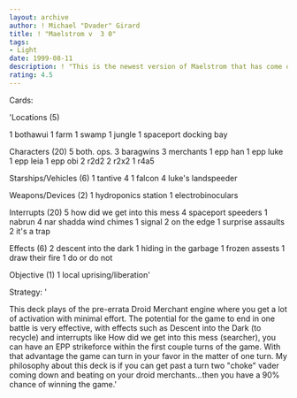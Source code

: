 ```yaml
---
layout: archive
author: ! Michael "Dvader" Girard
title: ! "Maelstrom v  3 0"
tags:
- Light
date: 1999-08-11
description: ! "This is the newest version of Maelstrom that has come out of the Merchant Machine Think Tank in Phoenix, Arizona.  New combo = baragwin + freshly sold luke's landspeeder = droid recycler engine + an extra destiny of activation."
rating: 4.5
---
```

Cards: 

'Locations (5)

1 bothawui
1 farm
1 swamp
1 jungle
1 spaceport docking bay

Characters (20)
5 both. ops.
3 baragwins
3 merchants
1 epp han
1 epp luke
1 epp leia
1 epp obi
2 r2d2
2 r2x2
1 r4a5

Starships/Vehicles (6)
1 tantive 4
1 falcon
4 luke's landspeeder

Weapons/Devices (2)
1 hydroponics station
1 electrobinoculars

Interrupts (20)
5 how did we get into this mess
4 spaceport speeders
1 nabrun
4 nar shadda wind chimes
1 signal
2 on the edge
1 surprise assaults
2 it's a trap

Effects (6)
2 descent into the dark
1 hiding in the garbage
1 frozen assests
1 draw their fire
1 do or do not

Objective (1)
1 local uprising/liberation'

Strategy: '

This deck plays of the pre-errata Droid Merchant engine where you get a lot of activation with minimal effort.  The potential for the game to end in one battle is very effective, with effects such as Descent into the Dark (to recycle) and interrupts like How did we get into this mess (searcher), you can have an EPP strikeforce within the first couple turns of the game.  With that advantage the game can turn in your favor in the matter of one turn.  My philosophy about this deck is if you can get past a turn two "choke" vader coming down and beating on your droid merchants...then you have a 90% chance of winning the game.'